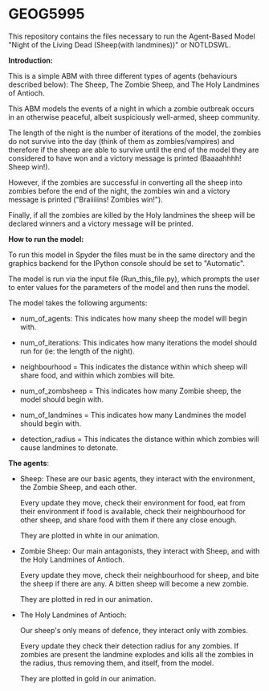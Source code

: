 # GEOG5995

This repository contains the files necessary to run the Agent-Based Model "Night of the Living Dead (Sheep(with landmines))" or NOTLDSWL.

**Introduction:**

This is a simple ABM with three different types of agents (behaviours described below): The Sheep, The Zombie Sheep, and The Holy Landmines of Antioch.

This ABM models the events of a night in which a zombie outbreak occurs in an otherwise peaceful, albeit suspiciously well-armed, sheep community.

The length of the night is the number of iterations of the model, the zombies do not survive into the day (think of them as zombies/vampires) and therefore if the sheep are able to survive until the end of the model they are considered to have won and a victory message is printed (Baaaahhhh! Sheep win!).

However, if the zombies are successful in converting all the sheep into zombies before the end of the night, the zombies win and a victory message is printed ("Braiiiiins! Zombies win!").

Finally, if all the zombies are killed by the Holy landmines the sheep will be declared winners and a victory message will be printed.

**How to run the model:**

To run this model in Spyder the files must be in the same directory and the graphics backend for the IPython console should be set to "Automatic".

The model is run via the input file (Run_this_file.py), which prompts the user to enter values for the parameters of the model and then runs the model.


The model takes the following arguments:

* num_of_agents: This indicates how many sheep the model will begin with.

* num_of_iterations: This indicates how many iterations the model should run for (ie: the length of the night).

* neighbourhood = This indicates the distance within which sheep will share food, and within which zombies will bite.

* num_of_zombsheep = This indicates how many Zombie sheep, the model should begin with.

* num_of_landmines = This indicates how many Landmines the model should begin with.

* detection_radius = This indicates the distance within which zombies will cause landmines to detonate.


**The agents**:

* Sheep: 
    These are our basic agents, they interact with the environment, the Zombie Sheep, and each other.
  
    Every update they move, check their environment for food, eat from their environment if food is available, check their neighbourhood for other sheep, and share food with them if there any close enough.
  
    They are plotted in white in our animation.
  
* Zombie Sheep:
    Our main antagonists, they interact with Sheep, and with the Holy Landmines of Antioch.
  
    Every update they move, check their neighbourhood for sheep, and bite the sheep if there are any. A bitten sheep will become a new zombie.
  
    They are plotted in red in our animation.
  
* The Holy Landmines of Antioch:
  
    Our sheep's only means of defence, they interact only with zombies.
  
    Every update they check their detection radius for any zombies. If zombies are present the landmine explodes and kills all the zombies in the radius, thus removing them, and itself, from the model.
  
    They are plotted in gold in our animation.
